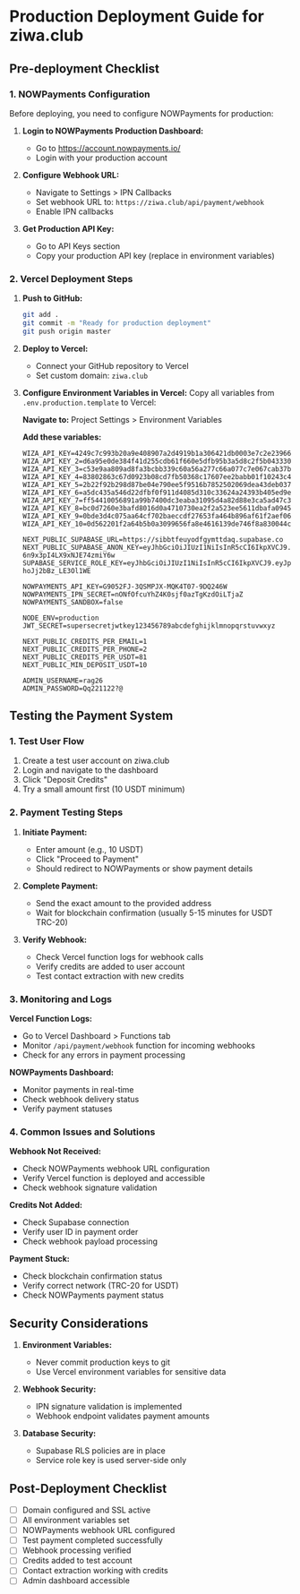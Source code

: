 # Production Deployment Guide for ziwa.club

## Pre-deployment Checklist

### 1. NOWPayments Configuration
Before deploying, you need to configure NOWPayments for production:

1. **Login to NOWPayments Production Dashboard:**
   - Go to https://account.nowpayments.io/
   - Login with your production account

2. **Configure Webhook URL:**
   - Navigate to Settings > IPN Callbacks
   - Set webhook URL to: `https://ziwa.club/api/payment/webhook`
   - Enable IPN callbacks

3. **Get Production API Key:**
   - Go to API Keys section
   - Copy your production API key (replace in environment variables)

### 2. Vercel Deployment Steps

1. **Push to GitHub:**
   ```bash
   git add .
   git commit -m "Ready for production deployment"
   git push origin master
   ```

2. **Deploy to Vercel:**
   - Connect your GitHub repository to Vercel
   - Set custom domain: `ziwa.club`

3. **Configure Environment Variables in Vercel:**
   Copy all variables from `.env.production.template` to Vercel:

   **Navigate to:** Project Settings > Environment Variables

   **Add these variables:**
   ```
   WIZA_API_KEY=4249c7c993b20a9e408907a2d4919b1a306421db0003e7c2e2396636260a8d37
   WIZA_API_KEY_2=d6a95e0de384f41d255cdb61f660e5dfb95b3a5d8c2f5b043330add34a563e22
   WIZA_API_KEY_3=c53e9aa809ad8fa3bcbb339c60a56a277c66a077c7e067cab37bde5727718ee3
   WIZA_API_KEY_4=83802863c67d0923b08cd7fb50368c17607ee2babb01f10243c4174690f979a6
   WIZA_API_KEY_5=2b22f92b298d87be04e790ee5f9516b7852502069dea43deb0377fa5c298f56e
   WIZA_API_KEY_6=a5dc435a546d22dfbf0f911d4085d310c33624a24393b405ed9eb14151fbfd8e
   WIZA_API_KEY_7=ff54410056891a99b7400dc3eaba31095d4a82d88e3ca5ad47c39b62263f4133
   WIZA_API_KEY_8=bc0d7260e3bafd8016d0a4710730ea2f2a523ee5611dbafa0945bfc158abb05f
   WIZA_API_KEY_9=0bde3d4c075aa64cf702baeccdf27653fa464b896af61f2aef066301d114aa92
   WIZA_API_KEY_10=0d562201f2a64b5b0a3099656fa8e4616139de746f8a830044c30cbb5dbe1fb7
   
   NEXT_PUBLIC_SUPABASE_URL=https://sibbtfeuyodfgymttdaq.supabase.co
   NEXT_PUBLIC_SUPABASE_ANON_KEY=eyJhbGciOiJIUzI1NiIsInR5cCI6IkpXVCJ9.eyJpc3MiOiJzdXBhYmFzZSIsInJlZiI6InNpYmJ0ZmV1eW9kZmd5bXR0ZGFxIiwicm9sZSI6ImFub24iLCJpYXQiOjE3NTcxMjc2MzYsImV4cCI6MjA3MjcwMzYzNn0.KOnNHM6t34LYQEPDRU1-6n9x3pI4LX9xNJE74zmiY6w
   SUPABASE_SERVICE_ROLE_KEY=eyJhbGciOiJIUzI1NiIsInR5cCI6IkpXVCJ9.eyJpc3MiOiJzdXBhYmFzZSIsInJlZiI6InNpYmJ0ZmV1eW9kZmd5bXR0ZGFxIiwicm9sZSI6InNlcnZpY2Vfcm9sZSIsImlhdCI6MTc1NzEyNzYzNiwiZXhwIjoyMDcyNzAzNjM2fQ.aaMWPZy4DSLUa6eiGXfSO3h_m-hoJj2bBz_LE3Ol1WE
   
   NOWPAYMENTS_API_KEY=G9052FJ-3QSMPJX-MQK4T07-9DQ246W
   NOWPAYMENTS_IPN_SECRET=nONfOfcuYhZ4K0sjf0azTgKzdOiLTjaZ
   NOWPAYMENTS_SANDBOX=false
   
   NODE_ENV=production
   JWT_SECRET=supersecretjwtkey123456789abcdefghijklmnopqrstuvwxyz
   
   NEXT_PUBLIC_CREDITS_PER_EMAIL=1
   NEXT_PUBLIC_CREDITS_PER_PHONE=2
   NEXT_PUBLIC_CREDITS_PER_USDT=81
   NEXT_PUBLIC_MIN_DEPOSIT_USDT=10
   
   ADMIN_USERNAME=rag26
   ADMIN_PASSWORD=Qq221122?@
   ```

## Testing the Payment System

### 1. Test User Flow
1. Create a test user account on ziwa.club
2. Login and navigate to the dashboard
3. Click "Deposit Credits"
4. Try a small amount first (10 USDT minimum)

### 2. Payment Testing Steps
1. **Initiate Payment:**
   - Enter amount (e.g., 10 USDT)
   - Click "Proceed to Payment"
   - Should redirect to NOWPayments or show payment details

2. **Complete Payment:**
   - Send the exact amount to the provided address
   - Wait for blockchain confirmation (usually 5-15 minutes for USDT TRC-20)

3. **Verify Webhook:**
   - Check Vercel function logs for webhook calls
   - Verify credits are added to user account
   - Test contact extraction with new credits

### 3. Monitoring and Logs

**Vercel Function Logs:**
- Go to Vercel Dashboard > Functions tab
- Monitor `/api/payment/webhook` function for incoming webhooks
- Check for any errors in payment processing

**NOWPayments Dashboard:**
- Monitor payments in real-time
- Check webhook delivery status
- Verify payment statuses

### 4. Common Issues and Solutions

**Webhook Not Received:**
- Check NOWPayments webhook URL configuration
- Verify Vercel function is deployed and accessible
- Check webhook signature validation

**Credits Not Added:**
- Check Supabase connection
- Verify user ID in payment order
- Check webhook payload processing

**Payment Stuck:**
- Check blockchain confirmation status
- Verify correct network (TRC-20 for USDT)
- Check NOWPayments payment status

## Security Considerations

1. **Environment Variables:**
   - Never commit production keys to git
   - Use Vercel environment variables for sensitive data

2. **Webhook Security:**
   - IPN signature validation is implemented
   - Webhook endpoint validates payment amounts

3. **Database Security:**
   - Supabase RLS policies are in place
   - Service role key is used server-side only

## Post-Deployment Checklist

- [ ] Domain configured and SSL active
- [ ] All environment variables set
- [ ] NOWPayments webhook URL configured
- [ ] Test payment completed successfully
- [ ] Webhook processing verified
- [ ] Credits added to test account
- [ ] Contact extraction working with credits
- [ ] Admin dashboard accessible